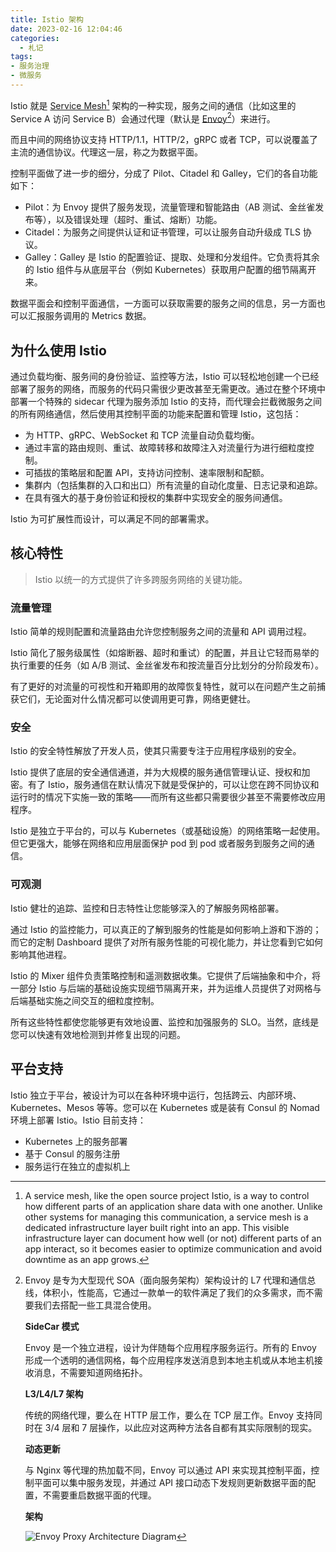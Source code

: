 ```yaml
---
title: Istio 架构
date: 2023-02-16 12:04:46
categories: 
  - 札记
tags: 
- 服务治理
- 微服务
---
```

Istio 就是 [Service Mesh](16-2.md)[^1] 架构的一种实现，服务之间的通信（比如这里的 Service A 访问 Service B）会通过代理（默认是 [Envoy](https://icloudnative.io/envoy-handbook/)[^2]）来进行。


[^2]: Envoy 是专为大型现代 SOA（面向服务架构）架构设计的 L7 代理和通信总线，体积小，性能高，它通过一款单一的软件满足了我们的众多需求，而不需要我们去搭配一些工具混合使用。

    **SideCar 模式**

    Envoy 是一个独立进程，设计为伴随每个应用程序服务运行。所有的 Envoy 形成一个透明的通信网格，每个应用程序发送消息到本地主机或从本地主机接收消息，不需要知道网络拓扑。

    **L3/L4/L7 架构**

    传统的网络代理，要么在 HTTP 层工作，要么在 TCP 层工作。Envoy 支持同时在 3/4 层和 7 层操作，以此应对这两种方法各自都有其实际限制的现实。

    **动态更新**

    与 Nginx 等代理的热加载不同，Envoy 可以通过 API 来实现其控制平面，控制平面可以集中服务发现，并通过 API 接口动态下发规则更新数据平面的配置，不需要重启数据平面的代理。

    **架构**

    ![Envoy Proxy Architecture Diagram](https://jsdelivr.icloudnative.io/gh/yangchuansheng/imghosting/img/20200504160047.png)

[^1]: A service mesh, like the open source project Istio, is a way to control how different parts of an application share data with one another. Unlike other systems for managing this communication, a service mesh is a dedicated infrastructure layer built right into an app. This visible infrastructure layer can document how well (or not) different parts of an app interact, so it becomes easier to optimize communication and avoid downtime as an app grows.

<!-- more -->

而且中间的网络协议支持 HTTP/1.1，HTTP/2，gRPC 或者 TCP，可以说覆盖了主流的通信协议。代理这一层，称之为数据平面。

控制平面做了进一步的细分，分成了 Pilot、Citadel 和 Galley，它们的各自功能如下：

* Pilot：为 Envoy 提供了服务发现，流量管理和智能路由（AB 测试、金丝雀发布等），以及错误处理（超时、重试、熔断）功能。
* Citadel：为服务之间提供认证和证书管理，可以让服务自动升级成 TLS 协议。
* Galley：Galley 是 Istio 的配置验证、提取、处理和分发组件。它负责将其余的 Istio 组件与从底层平台（例如 Kubernetes）获取用户配置的细节隔离开来。

数据平面会和控制平面通信，一方面可以获取需要的服务之间的信息，另一方面也可以汇报服务调用的 Metrics 数据。

## 为什么使用 Istio

通过负载均衡、服务间的身份验证、监控等方法，Istio 可以轻松地创建一个已经部署了服务的网络，而服务的代码只需很少更改甚至无需更改。通过在整个环境中部署一个特殊的 sidecar 代理为服务添加 Istio 的支持，而代理会拦截微服务之间的所有网络通信，然后使用其控制平面的功能来配置和管理 Istio，这包括：

* 为 HTTP、gRPC、WebSocket 和 TCP 流量自动负载均衡。
* 通过丰富的路由规则、重试、故障转移和故障注入对流量行为进行细粒度控制。
* 可插拔的策略层和配置 API，支持访问控制、速率限制和配额。
* 集群内（包括集群的入口和出口）所有流量的自动化度量、日志记录和追踪。
* 在具有强大的基于身份验证和授权的集群中实现安全的服务间通信。

Istio 为可扩展性而设计，可以满足不同的部署需求。

## 核心特性

> Istio 以统一的方式提供了许多跨服务网络的关键功能。

### 流量管理

Istio 简单的规则配置和流量路由允许您控制服务之间的流量和 API 调用过程。

Istio 简化了服务级属性（如熔断器、超时和重试）的配置，并且让它轻而易举的执行重要的任务（如 A/B 测试、金丝雀发布和按流量百分比划分的分阶段发布）。

有了更好的对流量的可视性和开箱即用的故障恢复特性，就可以在问题产生之前捕获它们，无论面对什么情况都可以使调用更可靠，网络更健壮。

### 安全

Istio 的安全特性解放了开发人员，使其只需要专注于应用程序级别的安全。

Istio 提供了底层的安全通信通道，并为大规模的服务通信管理认证、授权和加密。有了 Istio，服务通信在默认情况下就是受保护的，可以让您在跨不同协议和运行时的情况下实施一致的策略——而所有这些都只需要很少甚至不需要修改应用程序。

Istio 是独立于平台的，可以与 Kubernetes（或基础设施）的网络策略一起使用。但它更强大，能够在网络和应用层面保护 pod 到 pod 或者服务到服务之间的通信。

### 可观测

Istio 健壮的追踪、监控和日志特性让您能够深入的了解服务网格部署。

通过 Istio 的监控能力，可以真正的了解到服务的性能是如何影响上游和下游的；而它的定制 Dashboard 提供了对所有服务性能的可视化能力，并让您看到它如何影响其他进程。

Istio 的 Mixer 组件负责策略控制和遥测数据收集。它提供了后端抽象和中介，将一部分 Istio 与后端的基础设施实现细节隔离开来，并为运维人员提供了对网格与后端基础实施之间交互的细粒度控制。

所有这些特性都使您能够更有效地设置、监控和加强服务的 SLO。当然，底线是您可以快速有效地检测到并修复出现的问题。

## 平台支持

Istio 独立于平台，被设计为可以在各种环境中运行，包括跨云、内部环境、Kubernetes、Mesos 等等。您可以在 Kubernetes 或是装有 Consul 的 Nomad 环境上部署 Istio。Istio 目前支持：

* Kubernetes 上的服务部署
* 基于 Consul 的服务注册
* 服务运行在独立的虚拟机上
